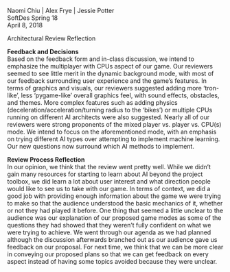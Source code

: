 Naomi Chiu | Alex Frye | Jessie Potter  
SoftDes Spring 18  
April 8, 2018

Architectural Review Reflection


**Feedback and Decisions**  
	Based on the feedback form and in-class discussion, we intend to emphasize the multiplayer with CPUs aspect of our game. Our reviewers seemed to see little merit in the dynamic background mode, with most of our feedback surrounding user experience and the game’s features. In terms of graphics and visuals, our reviewers suggested adding more ‘tron-like’, less ‘pygame-like’ overall graphics feel, with sound effects, obstacles, and themes. More complex features such as adding physics (deceleration/acceleration/turning radius to the ‘bikes’) or multiple CPUs running on different AI architects were also suggested. Nearly all of our reviewers were strong proponents of the mixed player vs. player vs. CPU(s) mode. We intend to focus on the aforementioned mode, with an emphasis on trying different AI types over attempting to implement machine learning. Our new questions now surround which AI methods to implement.  

**Review Process Reflection**  
	In our opinion, we think that the review went pretty well. While we didn’t gain many resources for starting to learn about AI beyond the project toolbox, we did learn a lot about user interest and what direction people would like to see us to take with our game. In terms of context, we did a good job with providing enough information about the game we were trying to make so that the audience understood the basic mechanics of it, whether or not they had played it before. One thing that seemed a little unclear to the audience was our explanation of our proposed game modes as some of the questions they had showed that they weren’t fully confident on what we were trying to achieve. We went through our agenda as we had planned although the discussion afterwards branched out as our audience gave us feedback on our proposal. For next time, we think that we can be more clear in conveying our proposed plans so that we can get feedback on every aspect instead of having some topics avoided because they were unclear. 

